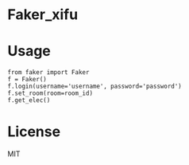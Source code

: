 # Faker_xifu

# Usage
``` pyhton
from faker import Faker
f = Faker()
f.login(username='username', password='password')
f.set_room(room=room_id)
f.get_elec()
```
# License
MIT
